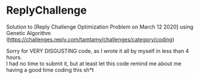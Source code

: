 # ReplyChallenge
Solution to [Reply Challenge Optimization Problem on March 12 2020] using Genetic Algorithm (https://challenges.reply.com/tamtamy/challenges/category/coding)

Sorry for VERY DISGUSTING code, as I wrote it all by myself in less than 4 hours.  
I had no time to submit it, but at least let this code remind me
about me having a good time coding this sh*t 
